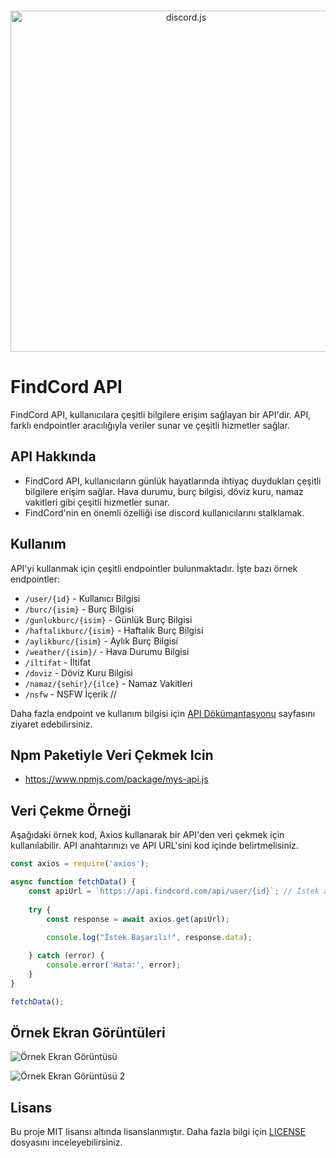 <div align="center">
  <br />
  <p>
    <a href="https://discord.js.org"><img src="https://discord.js.org/static/logo.svg" width="546" alt="discord.js" /></a>
  </p>
</div>

# FindCord API

FindCord API, kullanıcılara çeşitli bilgilere erişim sağlayan bir API'dir. API, farklı endpointler aracılığıyla veriler sunar ve çeşitli hizmetler sağlar.

## API Hakkında

- FindCord API, kullanıcıların günlük hayatlarında ihtiyaç duydukları çeşitli bilgilere erişim sağlar. Hava durumu, burç bilgisi, döviz kuru, namaz vakitleri gibi çeşitli hizmetler sunar.
- FindCord'nin en önemli özelliği ise discord kullanıcılarını stalklamak.

## Kullanım

API'yi kullanmak için çeşitli endpointler bulunmaktadır. İşte bazı örnek endpointler:

- `/user/{id}` - Kullanıcı Bilgisi
- `/burc/{isim}` - Burç Bilgisi
- `/gunlukburc/{isim}` - Günlük Burç Bilgisi
- `/haftalikburc/{isim}` - Haftalık Burç Bilgisi
- `/aylikburc/{isim}` - Aylık Burç Bilgisi
- `/weather/{isim}/` - Hava Durumu Bilgisi
- `/iltifat` - İltifat
- `/doviz` - Döviz Kuru Bilgisi
- `/namaz/{sehir}/{ilce}` - Namaz Vakitleri
- `/nsfw` - NSFW İçerik //

Daha fazla endpoint ve kullanım bilgisi için [API Dökümantasyonu](https://api.findcord.com/document) sayfasını ziyaret edebilirsiniz.

## Npm Paketiyle Veri Çekmek Icin
- https://www.npmjs.com/package/mys-api.js

## Veri Çekme Örneği

Aşağıdaki örnek kod, Axios kullanarak bir API'den veri çekmek için kullanılabilir. API anahtarınızı ve API URL'sini kod içinde belirtmelisiniz.

```javascript
const axios = require('axios');

async function fetchData() {
    const apiUrl = `https://api.findcord.com/api/user/{id}`; // İstek atılacak API URL'sini belirtin
    
    try {
        const response = await axios.get(apiUrl);
        
        console.log("İstek Başarılı!", response.data);

    } catch (error) {
        console.error('Hata:', error);
    }
}

fetchData();
```

## Örnek Ekran Görüntüleri
![Örnek Ekran Görüntüsü](https://github.com/user-attachments/assets/749ebe5f-efa5-475f-a123-c536bba2ff01)

![Örnek Ekran Görüntüsü 2](https://github.com/user-attachments/assets/0cc75585-ec71-4603-a8c7-11f305ab646b)


## Lisans

Bu proje MIT lisansı altında lisanslanmıştır. Daha fazla bilgi için [LICENSE](LICENSE) dosyasını inceleyebilirsiniz.
